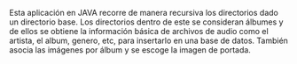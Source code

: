 Esta aplicación en JAVA recorre de manera recursiva los directorios dado un directorio base. Los directorios dentro de este se consideran álbumes y de ellos se obtiene la información básica de archivos de audio como el artista, el album, genero, etc, para insertarlo en una base de datos. También asocia las imágenes por álbum y se escoge la imagen de portada.